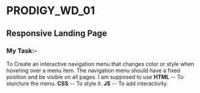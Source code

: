 # PRODIGY_WD_01
## Responsive Landing Page

### My Task:-
To Create an interactive navigation menu that changes color or style when hovering over a menu item.
The navigation menu should have a fixed position and be visible on all pages.
I am supposed to use 
    **HTML** -- To sturcture the menu.
    **CSS**  -- To style it.
    **JS**   -- To add interactivity.
